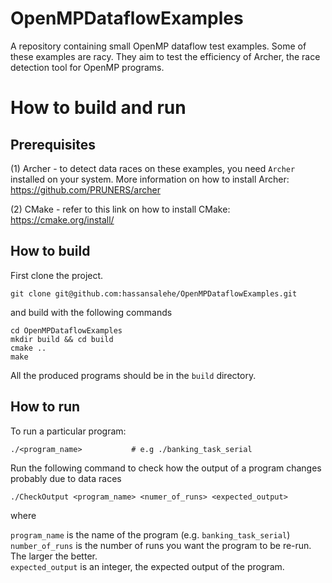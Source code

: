 # OpenMPDataflowExamples
A repository containing small OpenMP dataflow test examples. Some of these examples are racy. They aim to test the efficiency of Archer, the race detection tool for OpenMP programs.

# How to build and run

## Prerequisites
(1) Archer - to detect data races on these examples, you need ``Archer`` installed on your system. More information on how to install Archer: https://github.com/PRUNERS/archer

(2) CMake - refer to this link on how to install CMake: https://cmake.org/install/

## How to build
First clone the project.

    git clone git@github.com:hassansalehe/OpenMPDataflowExamples.git

and build with the following commands

    cd OpenMPDataflowExamples
    mkdir build && cd build
    cmake ..
    make
All the produced programs should be in the `build` directory.

## How to run
To run a particular program:

    ./<program_name>           # e.g ./banking_task_serial


Run the following command to check how the output of a program changes probably due to data races

    ./CheckOutput <program_name> <numer_of_runs> <expected_output>

where

``program_name`` is the name of the program (e.g. ``banking_task_serial``)  
``number_of_runs`` is the number of runs you want the program to be re-run.
The larger the better.  
``expected_output`` is an integer, the expected output of the program.
